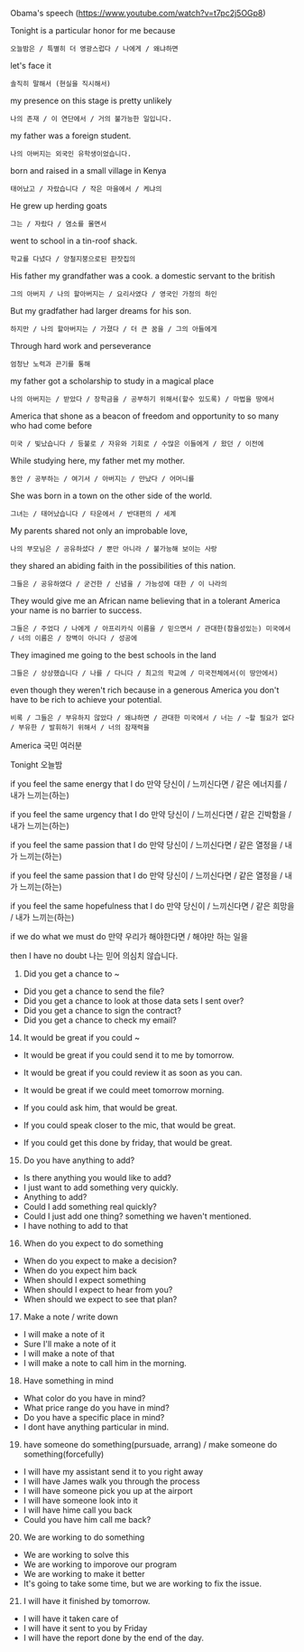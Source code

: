 Obama's speech (https://www.youtube.com/watch?v=t7pc2j5OGp8)

Tonight is a particular honor for me because 
```
오늘밤은 / 특별히 더 영광스럽다 / 나에게 / 왜냐하면
```

let's face it
```
솔직히 말해서 (현실을 직시해서)
```

my presence on this stage is pretty unlikely
```
나의 존재 / 이 연단에서 / 거의 불가능한 일입니다.
```

my father was a foreign student.
```
나의 아버지는 외국인 유학생이었습니다.
```

born and raised in  a small village in Kenya
```
태어났고 / 자랐습니다 / 작은 마을에서 / 케냐의
```

He grew up herding goats
```
그는 / 자랐다 / 염소를 몰면서
```

went to school in a tin-roof shack.
```
학교를 다녔다 / 양철지붕으로된 판잣집의
```

His father my grandfather was a cook. a domestic servant to the british
```
그의 아버지 / 나의 할아버지는 / 요리사였다 / 영국인 가정의 하인
```

But my gradfather had larger dreams for his son.
```
하지만 / 나의 할아버지는 / 가졌다 / 더 큰 꿈을 / 그의 아들에게
```

Through hard work and perseverance
```
엄청난 노력과 끈기를 통해
```
my father got a scholarship to study in a magical place
```
나의 아버지는 / 받았다 / 장학금을 / 공부하기 위해서(할수 있도록) / 마법을 땅에서 
```

America that shone as a beacon of freedom and opportunity to so many who had come before

```
미국 / 빛났습니다 / 등불로 / 자유와 기회로 / 수많은 이들에게 / 왔던 / 이전에
```

While studying here, my father met my mother.
```
동안 / 공부하는 / 여기서 / 아버지는 / 만났다 / 어머니를
```

She was born in a town on the other side of the world.
```
그녀는 / 태어났습니다 / 타운에서 / 반대편의 / 세계
```

My parents shared not only an improbable love,
```
나의 부모님은 / 공유하셨다 / 뿐만 아니라 / 불가능해 보이는 사랑
```

they shared an abiding faith in the possibilities of this nation.
```
그들은 / 공유하였다 / 굳건한 / 신념을 / 가능성에 대한 / 이 나라의
```

They would give me an African name believing that in a tolerant America your name is no barrier to success.
```
그들은 / 주었다 / 나에게 / 아프리카식 이름을 / 믿으면서 / 관대한(참을성있는) 미국에서 / 너의 이름은 / 장벽이 아니다 / 성공에
```

They imagined me going to the best schools in the land 
```
그들은 / 상상했습니다 / 나를 / 다니다 / 최고의 학교에 / 미국전체에서(이 땅안에서)
```

even though they weren't rich because in a generous America you don't have to be rich to achieve your potential.
```
비록 / 그들은 / 부유하지 않았다 / 왜냐하면 / 관대한 미국에서 / 너는 / ~할 필요가 없다 / 부유한 / 발휘하기 위해서 / 너의 잠재력을
```
















America
국민 여러분

Tonight
오늘밤

if you feel the same energy that I do
만약 당신이 / 느끼신다면 / 같은 에너지를 / 내가 느끼는(하는)

if you feel the same urgency that I do
만약 당신이 / 느끼신다면 / 같은 긴박함을 / 내가 느끼는(하는)

if you feel the same passion that I do
만약 당신이 / 느끼신다면 / 같은 열정을 / 내가 느끼는(하는)

if you feel the same passion that I do
만약 당신이 / 느끼신다면 / 같은 열정을 / 내가 느끼는(하는)

if you feel the same hopefulness that I do
만약 당신이 / 느끼신다면 / 같은 희망을 / 내가 느끼는(하는)

if we do what we must do
만약 우리가 해야한다면 / 해야만 하는 일을

then I have no doubt
나는 믿어 의심치 않습니다.
































1. Did you get a chance to ~
 - Did you get a chance to send the file?
 - Did you get a chance to look at those data sets I sent over?
 - Did you get a chance to sign the contract?
 - Did you get a chance to check my email?
 
14. It would be great if you could ~
 - It would be great if you could send it to me by tomorrow.
 - It would be great if you could review it as soon as you can.
 - It would be great if we could meet tomorrow morning. 
  
 - If you could ask him, that would be great.
 - If you could speak closer to the mic, that would be great.
 - If you could get this done by friday, that would be great.

15. Do you have anything to add?
 - Is there anything you would like to add?
 - I just want to add something very quickly.
 - Anything to add?
 - Could I add something real quickly?
 - Could I just add one thing? something we haven't mentioned.
 - I have nothing to add to that

16. When do you expect to do something
 - When do you expect to make a decision?
 - When do you expect him back
 - When should I expect something
 - When should I expect to hear from you?
 - When should we expect to see that plan?

17. Make a note / write down
 - I will make a note of it
 - Sure I'll make a note of it
 - I will make a note of that
 - I will make a note to call him in the morning.

18. Have something in mind
  - What color do you have in mind?
  - What price range do you have in mind?
  - Do you have a specific place in mind?
  - I dont have anything particular in mind.

19. have someone do something(pursuade, arrang) / make someone do something(forcefully)
  - I will have my assistant send it to you right away
  - I will have James walk you through the process
  - I will have someone pick you up at the airport
  - I will have someone look into it
  - I will have hime call you back
  - Could you have him call me back?
  
20. We are working to do something
  - We are working to solve this
  - We are working to imporove our program
  - We are working to make it better
  - It's going to take some time, but we are working to fix the issue.

21. I will have it finished by tomorrow.
 - I will have it taken care of
 - I will have it sent to you by Friday
 - I will have the report done by the end of the day. 
 
